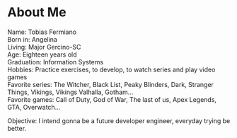 # About Me

Name: Tobias Fermiano  
Born in: Angelina   
Living: Major Gercino-SC  
Age: Eighteen years old  
Graduation: Information Systems   
Hobbies: Practice exercises, to develop, to watch series and play video games  
Favorite series: The Witcher, Black List, Peaky Blinders, Dark, Stranger Things, Vikings, Vikings Valhalla, Gotham...  
Favorite games: Call of Duty, God of War, The last of us, Apex Legends, GTA, Overwatch...  

Objective: I intend gonna be a future developer engineer, everyday trying be better.
